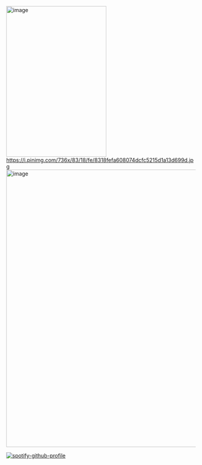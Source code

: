 


<img width="266" height="400" alt="image" src="https://github.com/user-attachments/assets/22b5e9e1-1ea3-4cc0-b472-3c1f6e6f6e74" />     https://i.pinimg.com/736x/83/18/fe/8318fefa608074dcfc5215d1a13d699d.jpg<img width="736" height="736" alt="image" src="https://github.com/user-attachments/assets/5136d8a2-2d5e-4eb1-a77f-79cfed5271e0" />




[![spotify-github-profile](https://spotify-github-profile.kittinanx.com/api/view?uid=31newi2imqx6oawnonuoik5iytmi&cover_image=true&theme=novatorem&show_offline=false&background_color=ffffff&interchange=false&profanity=false&bar_color=ffdad8&bar_color_cover=false)](https://github.com/kittinan/spotify-github-profile)
